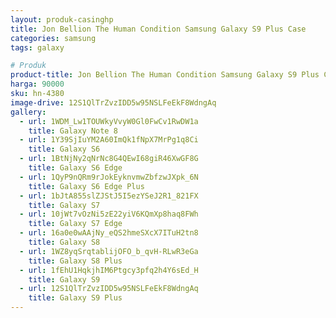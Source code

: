 ```yaml
---
layout: produk-casinghp
title: Jon Bellion The Human Condition Samsung Galaxy S9 Plus Case
categories: samsung
tags: galaxy

# Produk
product-title: Jon Bellion The Human Condition Samsung Galaxy S9 Plus Case
harga: 90000
sku: hn-4380
image-drive: 12S1QlTrZvzIDD5w95NSLFeEkF8WdngAq
gallery:
  - url: 1WDM_Lw1TOUWkyVvyW0Gl0FwCv1RwDW1a
    title: Galaxy Note 8
  - url: 1Y39SjIuYM2A60ImQk1fNpX7MrPg1q8Ci
    title: Galaxy S6
  - url: 1BtNjNy2qNrNc8G4QEwI68giR46XwGF8G
    title: Galaxy S6 Edge
  - url: 1QyP9nQRm9rJokEyknvmwZbfzwJXpk_6N
    title: Galaxy S6 Edge Plus
  - url: 1bJtA855slZJStJ5I5ezYSeJ2R1_821FX
    title: Galaxy S7
  - url: 10jWt7vOzNi5zE22yiV6KQmXp8haq8FWh
    title: Galaxy S7 Edge
  - url: 16a0e0wAAjNy_eQS2hmeSXcX7ITuH2tn8
    title: Galaxy S8
  - url: 1WZ8yqSrqtablijOFO_b_qvH-RLwR3eGa
    title: Galaxy S8 Plus
  - url: 1fEhU1HqkjhIM6Ptgcy3pfq2h4Y6sEd_H
    title: Galaxy S9
  - url: 12S1QlTrZvzIDD5w95NSLFeEkF8WdngAq
    title: Galaxy S9 Plus
---
```

